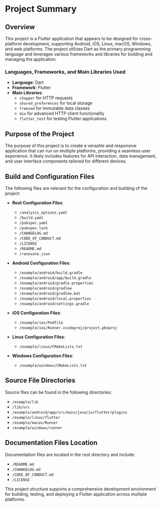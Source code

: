# Project Summary

## Overview
This project is a Flutter application that appears to be designed for cross-platform development, supporting Android, iOS, Linux, macOS, Windows, and web platforms. The project utilizes Dart as the primary programming language and leverages various frameworks and libraries for building and managing the application.

### Languages, Frameworks, and Main Libraries Used
- **Language**: Dart
- **Framework**: Flutter
- **Main Libraries**:
  - `chopper` for HTTP requests
  - `shared_preferences` for local storage
  - `freezed` for immutable data classes
  - `dio` for advanced HTTP client functionality
  - `flutter_test` for testing Flutter applications

## Purpose of the Project
The purpose of this project is to create a versatile and responsive application that can run on multiple platforms, providing a seamless user experience. It likely includes features for API interaction, data management, and user interface components tailored for different devices.

## Build and Configuration Files
The following files are relevant for the configuration and building of the project:

- **Root Configuration Files**:
  - `/analysis_options.yaml`
  - `/build.yaml`
  - `/pubspec.yaml`
  - `/pubspec.lock`
  - `/CHANGELOG.md`
  - `/CODE_OF_CONDUCT.md`
  - `/LICENSE`
  - `/README.md`
  - `/renovate.json`
  
- **Android Configuration Files**:
  - `/example/android/build.gradle`
  - `/example/android/app/build.gradle`
  - `/example/android/gradle.properties`
  - `/example/android/gradlew`
  - `/example/android/gradlew.bat`
  - `/example/android/local.properties`
  - `/example/android/settings.gradle`
  
- **iOS Configuration Files**:
  - `/example/ios/Podfile`
  - `/example/ios/Runner.xcodeproj/project.pbxproj`
  
- **Linux Configuration Files**:
  - `/example/linux/CMakeLists.txt`
  
- **Windows Configuration Files**:
  - `/example/windows/CMakeLists.txt`

## Source File Directories
Source files can be found in the following directories:
- `/example/lib`
- `/lib/src`
- `/example/android/app/src/main/java/io/flutter/plugins`
- `/example/linux/flutter`
- `/example/macos/Runner`
- `/example/windows/runner`

## Documentation Files Location
Documentation files are located in the root directory and include:
- `/README.md`
- `/CHANGELOG.md`
- `/CODE_OF_CONDUCT.md`
- `/LICENSE` 

This project structure supports a comprehensive development environment for building, testing, and deploying a Flutter application across multiple platforms.